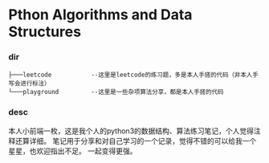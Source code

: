 # Pthon Algorithms and Data Structures

### dir
```
├───leetcode           --这里是leetcode的练习题，多是本人手搓的代码（非本人手写会进行标注）
└───playground         --这里是一些杂项算法分享，都是本人手搓的代码
```

### desc
本人小前端一枚，这是我个人的python3的数据结构、算法练习笔记，个人觉得注释还算详细。
笔记用于分享和对自己学习的一个记录，觉得不错的可以给我一个星星，也欢迎指出不足。
一起变得更强。 